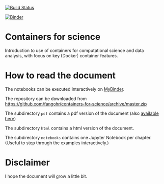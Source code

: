 [![Build Status](https://travis-ci.org/fangohr/containers-for-science.svg?branch=master)](https://travis-ci.org/fangohr/containers-for-science)

[![Binder](https://mybinder.org/badge.svg)](https://mybinder.org/v2/gh/fangohr/containers-for-science/master?filepath=notebooks)

# Containers for science

Introduction to use of containers for computational science and data analysis, with focus on key (Docker) container features.

# How to read the document

The notebooks can be executed interactively on [MyBinder](https://mybinder.org/v2/gh/fangohr/containers-for-science/master?filepath=notebooks).

The repository can be downloaded from https://github.com/fangohr/containers-for-science/archive/master.zip

The subdirectory `pdf` contains a pdf version of the document (also [available here](https://github.com/fangohr/containers-for-science/raw/master/pdf/containers-for-science.pdf))

The subdirectory `html` contains a html version of the document.

The subdirectory `notebooks` contains one Jupyter Notebook per chapter. (Useful to step through the examples interactively.)


# Disclaimer

I hope the document will grow a little bit.
